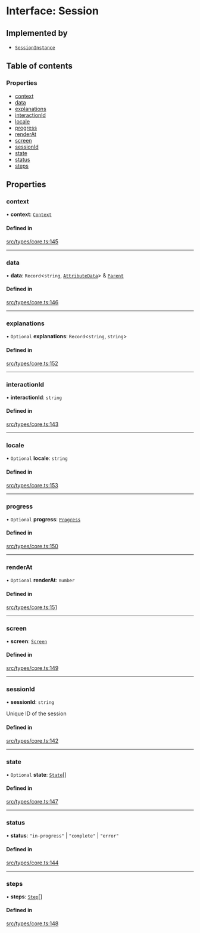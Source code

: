 # Interface: Session

## Implemented by

- [`SessionInstance`](../wiki/SessionInstance)

## Table of contents

### Properties

- [context](../wiki/Session#context)
- [data](../wiki/Session#data)
- [explanations](../wiki/Session#explanations)
- [interactionId](../wiki/Session#interactionid)
- [locale](../wiki/Session#locale)
- [progress](../wiki/Session#progress)
- [renderAt](../wiki/Session#renderat)
- [screen](../wiki/Session#screen)
- [sessionId](../wiki/Session#sessionid)
- [state](../wiki/Session#state)
- [status](../wiki/Session#status)
- [steps](../wiki/Session#steps)

## Properties

### context

• **context**: [`Context`](../wiki/Context)

#### Defined in

[src/types/core.ts:145](https://github.com/decisively-io/interview-sdk/blob/919a52acaf4d23d3a6e65e9ac2647b658082e269/src/types/core.ts#L145)

___

### data

• **data**: `Record`\<`string`, [`AttributeData`](../wiki/AttributeData)\> & [`Parent`](../wiki/Parent)

#### Defined in

[src/types/core.ts:146](https://github.com/decisively-io/interview-sdk/blob/919a52acaf4d23d3a6e65e9ac2647b658082e269/src/types/core.ts#L146)

___

### explanations

• `Optional` **explanations**: `Record`\<`string`, `string`\>

#### Defined in

[src/types/core.ts:152](https://github.com/decisively-io/interview-sdk/blob/919a52acaf4d23d3a6e65e9ac2647b658082e269/src/types/core.ts#L152)

___

### interactionId

• **interactionId**: `string`

#### Defined in

[src/types/core.ts:143](https://github.com/decisively-io/interview-sdk/blob/919a52acaf4d23d3a6e65e9ac2647b658082e269/src/types/core.ts#L143)

___

### locale

• `Optional` **locale**: `string`

#### Defined in

[src/types/core.ts:153](https://github.com/decisively-io/interview-sdk/blob/919a52acaf4d23d3a6e65e9ac2647b658082e269/src/types/core.ts#L153)

___

### progress

• `Optional` **progress**: [`Progress`](../wiki/Progress)

#### Defined in

[src/types/core.ts:150](https://github.com/decisively-io/interview-sdk/blob/919a52acaf4d23d3a6e65e9ac2647b658082e269/src/types/core.ts#L150)

___

### renderAt

• `Optional` **renderAt**: `number`

#### Defined in

[src/types/core.ts:151](https://github.com/decisively-io/interview-sdk/blob/919a52acaf4d23d3a6e65e9ac2647b658082e269/src/types/core.ts#L151)

___

### screen

• **screen**: [`Screen`](../wiki/Screen)

#### Defined in

[src/types/core.ts:149](https://github.com/decisively-io/interview-sdk/blob/919a52acaf4d23d3a6e65e9ac2647b658082e269/src/types/core.ts#L149)

___

### sessionId

• **sessionId**: `string`

Unique ID of the session

#### Defined in

[src/types/core.ts:142](https://github.com/decisively-io/interview-sdk/blob/919a52acaf4d23d3a6e65e9ac2647b658082e269/src/types/core.ts#L142)

___

### state

• `Optional` **state**: [`State`](../wiki/State)[]

#### Defined in

[src/types/core.ts:147](https://github.com/decisively-io/interview-sdk/blob/919a52acaf4d23d3a6e65e9ac2647b658082e269/src/types/core.ts#L147)

___

### status

• **status**: ``"in-progress"`` \| ``"complete"`` \| ``"error"``

#### Defined in

[src/types/core.ts:144](https://github.com/decisively-io/interview-sdk/blob/919a52acaf4d23d3a6e65e9ac2647b658082e269/src/types/core.ts#L144)

___

### steps

• **steps**: [`Step`](../wiki/Step)[]

#### Defined in

[src/types/core.ts:148](https://github.com/decisively-io/interview-sdk/blob/919a52acaf4d23d3a6e65e9ac2647b658082e269/src/types/core.ts#L148)
